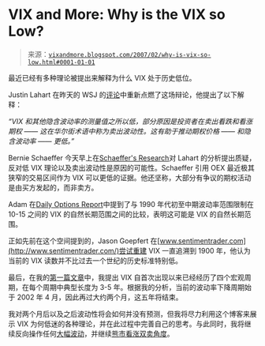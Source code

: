 <!--yml

category: 未分类

date: 2024-05-18 15:59:18

-->

# VIX and More: Why is the VIX so Low?

> 来源：[`vixandmore.blogspot.com/2007/02/why-is-vix-so-low.html#0001-01-01`](http://vixandmore.blogspot.com/2007/02/why-is-vix-so-low.html#0001-01-01)

最近已经有多种理论被提出来解释为什么 VIX 处于历史低位。

Justin Lahart 在昨天的 WSJ 的[评论](http://blogs.wsj.com/marketbeat/2007/02/13/reading-is-fundamental-56/)中重新点燃了这场辩论，他提出了以下解释：

*“VIX 和其他隐含波动率的测量值之所以低，部分原因是投资者在卖出看跌和看涨期权 —— 这在华尔街术语中称为卖出波动性。这有助于推动期权价格 —— 和隐含波动率 —— 更低。”*

Bernie Schaeffer 今天早上在[Schaeffer's Research](http://www.schaeffersresearch.com/plus/bgscommentary.aspx?click=home&ID=18348)对 Lahart 的分析提出质疑，反对低 VIX 理论以及卖出波动性是原因的可能性。Schaeffer 引用 OEX 最近极其狭窄的交易区间作为 VIX 可以更低的证据。他还坚称，大部分有争议的期权活动是由买方发起的，而非卖方。

Adam 在[Daily Options Report](http://adamsoptions.blogspot.com/2007/02/big-vix-picture.html)中提到了与 1990 年代初至中期波动率范围限制在 10-15 之间的 VIX 的自然长期范围之间的比较，表明这可能是 VIX 的自然长期范围。

正如先前在这个空间提到的，Jason Goepfert 在[www.sentimentrader.com](http://www.sentimentrader.com/)尝试重建 VIX 一直追溯到 1900 年，他认为当前的 VIX 读数并不比过去一个世纪的历史标准特别低。

最后，在我的[第一篇文章](http://vixandmore.blogspot.com/2007/01/week-in-vix-january-7-2007-introduction.html)中，我提出 VIX 自首次出现以来已经经历了四个宏观周期，在每个周期中典型长度为 3-5 年。根据我的分析，当前的波动率下降周期始于 2002 年 4 月，因此再过大约两个月，这五年将结束。

我对两个月后以及之后波动性将会如何并没有预测，但我将尽力利用这个博客来展示 VIX 为何低迷的各种理论，并在此过程中完善自己的思考。与此同时，我将继续反向操作任何[大幅波动](http://vixandmore.blogspot.com/2007/01/what-to-expect-from-vix-spike.htmlhttp:/vixandmore.blogspot.com/2007/01/what-to-expect-from-vix-spike.html)，并继续[熊市看涨双卖角度](http://vixandmore.blogspot.com/2007/02/waiting-for-godot.html)。
